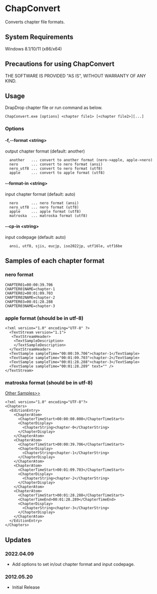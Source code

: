 
# ChapConvert

Converts chapter file formats.

## System Requirements
Windows 8.1/10/11 (x86/x64)

## Precautions for using ChapConvert
THE SOFTWARE IS PROVIDED "AS IS", WITHOUT WARRANTY OF ANY KIND.

## Usage
DrapDrop chapter file or run command as below.

```
ChapConvert.exe [options] <chapter file1> [<chapter file2>][...]
```

### Options
#### -f,--format &lt;string&gt;  
  output chapter format (default: another)
  ```
    another   ... convert to another format (nero->apple, apple->nero)
    nero      ... convert to nero format (ansi)
    nero_utf8 ... convert to nero format (utf8)
    apple     ... convert to apple format (utf8)
  ```

#### --format-in &lt;string&gt;  
  input chapter format (default: auto)
  ```
    nero      ... nero format (ansi)
    nero_utf8 ... nero format (utf8)
    apple     ... apple format (utf8)
    matroska  ... matroska format (utf8)
  ```

#### --cp-in &lt;string&gt;  
   input codepage (default: auto)
  ```
    ansi, utf8, sjis, eucjp, iso2022jp, utf16le, utf16be
  ```


## Samples of each chapter format
### nero format  
```
CHAPTER01=00:00:39.706
CHAPTER01NAME=chapter-1
CHAPTER02=00:01:09.703
CHAPTER02NAME=chapter-2
CHAPTER03=00:01:28.288
CHAPTER03NAME=chapter-3
```

### apple format (should be in utf-8)  
```
<?xml version="1.0" encoding="UTF-8" ?>
  <TextStream version="1.1">
   <TextStreamHeader>
    <TextSampleDescription>
    </TextSampleDescription>
  </TextStreamHeader>
  <TextSample sampleTime="00:00:39.706">chapter-1</TextSample>
  <TextSample sampleTime="00:01:09.703">chapter-2</TextSample>
  <TextSample sampleTime="00:01:28.288">chapter-3</TextSample>
  <TextSample sampleTime="00:01:28.289" text="" />
</TextStream>
```

### matroska format (should be in utf-8)  
[Other Samples&gt;&gt;](https://github.com/nmaier/mkvtoolnix/blob/master/examples/example-chapters-1.xml)
```
<?xml version="1.0" encoding="UTF-8"?>
<Chapters>
  <EditionEntry>
    <ChapterAtom>
      <ChapterTimeStart>00:00:00.000</ChapterTimeStart>
      <ChapterDisplay>
        <ChapterString>chapter-0</ChapterString>
      </ChapterDisplay>
    </ChapterAtom>
    <ChapterAtom>
      <ChapterTimeStart>00:00:39.706</ChapterTimeStart>
      <ChapterDisplay>
        <ChapterString>chapter-1</ChapterString>
      </ChapterDisplay>
    </ChapterAtom>
    <ChapterAtom>
      <ChapterTimeStart>00:01:09.703</ChapterTimeStart>
      <ChapterDisplay>
        <ChapterString>chapter-2</ChapterString>
      </ChapterDisplay>
    </ChapterAtom>
    <ChapterAtom>
      <ChapterTimeStart>00:01:28.288</ChapterTimeStart>
      <ChapterTimeEnd>00:01:28.289</ChapterTimeEnd>
      <ChapterDisplay>
        <ChapterString>chapter-3</ChapterString>
      </ChapterDisplay>
    </ChapterAtom>
  </EditionEntry>
</Chapters>
```

## Updates
### 2022.04.09
- Add options to set in/out chapter format and input codepage.

### 2012.05.20
- Initial Release